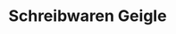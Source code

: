 ---
title: "Schreibwaren Geigle"
url: /eggenstein-leopoldshafen/schreibwaren-geigle-hauptstrasse/
shop: Schreibwaren
---